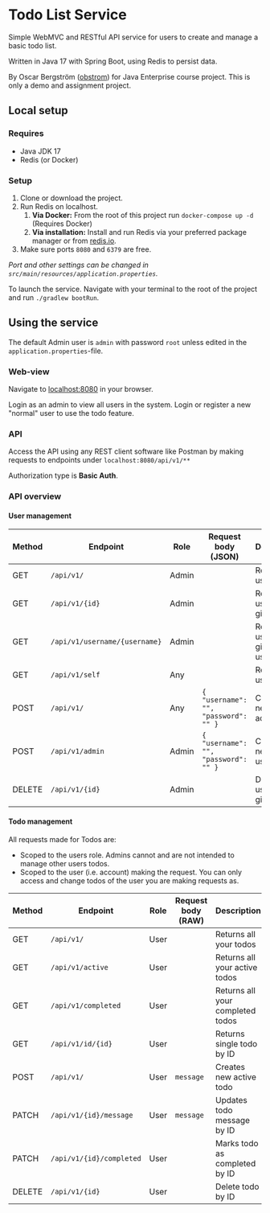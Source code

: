 # Todo List Service

Simple WebMVC and RESTful API service for users to create and manage a basic todo list. 

Written in Java 17 with Spring Boot, using Redis to persist data.

By Oscar Bergström ([obstrom](https://github.com/obstrom)) for Java Enterprise course project. This is only a demo and assignment project.

## Local setup

### Requires
* Java JDK 17
* Redis (or Docker)

### Setup
1. Clone or download the project.
2. Run Redis on localhost.
   1. **Via Docker:** From the root of this project run ``docker-compose up -d`` (Requires Docker)
   2. **Via installation:** Install and run Redis via your preferred package manager or from [redis.io](https://redis.io/).
3. Make sure ports `8080` and `6379` are free. 

*Port and other settings can be changed in `src/main/resources/application.properties`.*
   
To launch the service. Navigate with your terminal to the root of the project and run `./gradlew bootRun`.

## Using the service

The default Admin user is `admin` with password `root` unless edited in the `application.properties`-file.

### Web-view
Navigate to [localhost:8080](http://localhost:8080/) in your browser.

Login as an admin to view all users in the system. Login or register a new "normal" user to use the todo feature.

### API

Access the API using any REST client software like Postman by making requests to endpoints under ``localhost:8080/api/v1/**``

Authorization type is __Basic Auth__.

### API overview

#### User management

| Method | Endpoint                      | Role  | Request body (JSON)                  | Description                    |
|--------|-------------------------------|-------|--------------------------------------|--------------------------------|
| GET    | `/api/v1/`                    | Admin |                                      | Returns all users              |
| GET    | `/api/v1/{id}`                | Admin |                                      | Returns user by given ID       |
| GET    | `/api/v1/username/{username}` | Admin |                                      | Returns user by given username |
| GET    | `/api/v1/self`                | Any   |                                      | Returns this user              |
| POST   | `/api/v1/`                    | Any   | `{ "username": "", "password": "" }` | Creates new non-admin user     |
| POST   | `/api/v1/admin`               | Admin | `{ "username": "", "password": "" }` | Creates new __admin__ user     |
| DELETE | `/api/v1/{id}`                | Admin |                                      | Deletes user by given ID       |

#### Todo management

All requests made for Todos are:
* Scoped to the users role. Admins cannot and are not intended to manage other users todos.
* Scoped to the user (i.e. account) making the request. You can only access and change todos of the user you are making requests as.

| Method | Endpoint                 | Role  | Request body (RAW) | Description                      |
|--------|--------------------------|-------|--------------------|----------------------------------|
| GET    | `/api/v1/`               | User  |                    | Returns all your todos           |
| GET    | `/api/v1/active`         | User  |                    | Returns all your active todos    |
| GET    | `/api/v1/completed`      | User  |                    | Returns all your completed todos |
| GET    | `/api/v1/id/{id}`        | User  |                    | Returns single todo by ID        |
| POST   | `/api/v1/`               | User  | `message`          | Creates new active todo          |
| PATCH  | `/api/v1/{id}/message`   | User  | `message`          | Updates todo message by ID       |
| PATCH  | `/api/v1/{id}/completed` | User  |                    | Marks todo as completed by ID    |
| DELETE | `/api/v1/{id}`           | User  |                    | Delete todo by ID                |